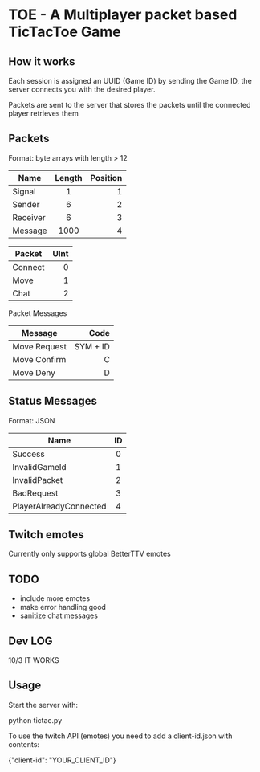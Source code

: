 # TOE - A Multiplayer packet based TicTacToe Game

## How it works

Each session is assigned an UUID (Game ID) by sending the Game ID, the server connects you with the desired player. 

Packets are sent to the server that stores the packets until the connected player retrieves them 

## Packets

Format: byte arrays with length > 12

| Name     | Length | Position |
| -------- |:------:| --------:|
| Signal   | 1      | 1        |
| Sender   | 6      | 2        |
| Receiver | 6      | 3        |
| Message  | 1000   | 4        |


| Packet       | UInt |
| -------      | ----:|
| Connect      | 0    |
| Move         | 1    |
| Chat         | 2    |

Packet Messages

| Message      | Code     |
| ------------ | --------:|
| Move Request | SYM + ID |
| Move Confirm | C        |
| Move Deny    | D        |


## Status Messages

Format: JSON

| Name                   | ID |
| ---------------------- |:--:|
| Success                | 0  |
| InvalidGameId          | 1  |
| InvalidPacket          | 2  |
| BadRequest             | 3  |
| PlayerAlreadyConnected | 4  |



## Twitch emotes

Currently only supports global BetterTTV emotes


## TODO

* include more emotes
* make error handling good
* sanitize chat messages


## Dev LOG

10/3 IT WORKS


## Usage
Start the server with:

python tictac.py

To use the twitch API (emotes) you need to add a client-id.json with contents:

{"client-id": "YOUR_CLIENT_ID"}
